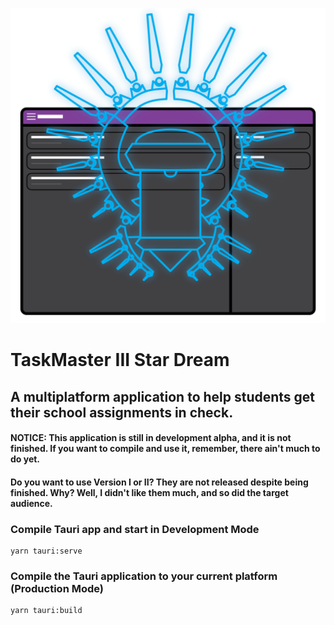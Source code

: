 ![taskmaster dev logo](media/logo.svg)
# TaskMaster III Star Dream
## A multiplatform application to help students get their school assignments in check. 
#### NOTICE: This application is still in development alpha, and it is not finished. If you want to compile and use it, remember, there ain't much to do yet.
#### Do you want to use Version I or II? They are not released despite being finished. Why? Well, I didn't like them much, and so did the target audience.

### Compile Tauri app and start in Development Mode
```
yarn tauri:serve
```

### Compile the Tauri application to your current platform (Production Mode)
```
yarn tauri:build
```

<!-- ### Customize configuration -->
<!-- See [Configuration Reference](https://cli.vuejs.org/config/). -->
